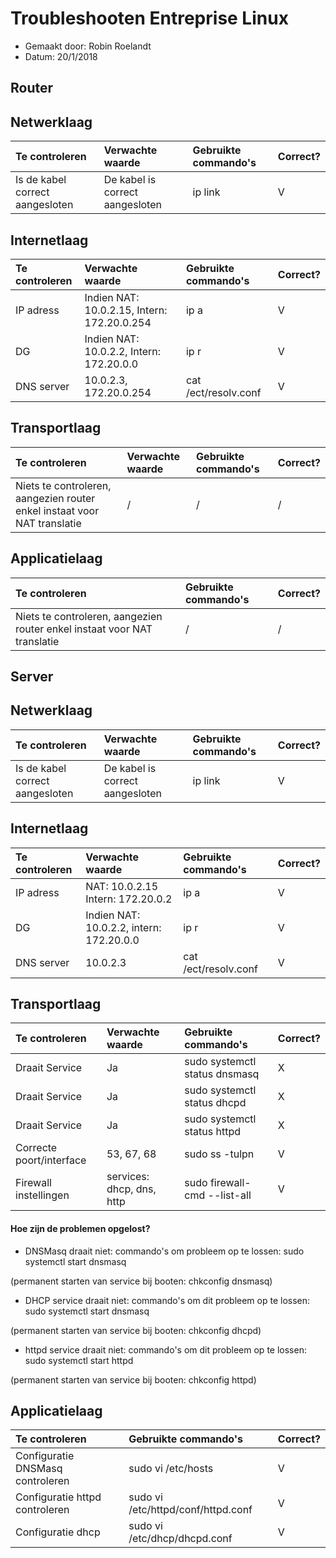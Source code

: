 # Troubleshooten Entreprise Linux

- Gemaakt door: Robin Roelandt
- Datum: 20/1/2018

## Router

## Netwerklaag

|Te controleren                 |Verwachte waarde               |Gebruikte commando's|Correct?|
| :---                          | :---                          |:---                |:---    |
|Is de kabel correct aangesloten|De kabel is correct aangesloten|ip link             |   V    |


## Internetlaag

|Te controleren|Verwachte waarde                                   |Gebruikte commando's|Correct?|
| :---         | :---                                              | :---               | :---   |
|IP adress     |Indien NAT: 10.0.2.15, Intern: 172.20.0.254        |ip a                |   V    |
|DG            |Indien NAT: 10.0.2.2, Intern: 172.20.0.0           |ip r                |   V    |
|DNS server    |10.0.2.3, 172.20.0.254                             |cat /ect/resolv.conf|   V    |


## Transportlaag
|Te controleren                 |Verwachte waarde          |Gebruikte commando's          |Correct?|
| :---                          | :---                     | :---                         | :---   |
|Niets te controleren, aangezien router enkel instaat voor NAT translatie| / | / | / |


## Applicatielaag

|Te controleren                         |Gebruikte commando's                                   |Correct?|
| :---                                  | :---                                                    |:---|
|Niets te controleren, aangezien router enkel instaat voor NAT translatie| / | / |


## Server

## Netwerklaag

|Te controleren                 |Verwachte waarde               |Gebruikte commando's|Correct?|
| :---                          | :---                          |:---                |:---    |
|Is de kabel correct aangesloten|De kabel is correct aangesloten|ip link             |   V    |


## Internetlaag

|Te controleren|Verwachte waarde                                   |Gebruikte commando's|Correct?|
| :---         | :---                                              | :---               | :---   |
|IP adress     |NAT: 10.0.2.15 Intern: 172.20.0.2                  |ip a                |   V    |
|DG            |Indien NAT: 10.0.2.2, intern: 172.20.0.0           |ip r                |   V    |
|DNS server    |10.0.2.3                                           |cat /ect/resolv.conf|   V    |

## Transportlaag
|Te controleren                 |Verwachte waarde          |Gebruikte commando's          |Correct?|
| :---                          | :---                     | :---                         | :---   |
|Draait Service                 |Ja                        |sudo systemctl status dnsmasq |   X    |
|Draait Service                 |Ja                        |sudo systemctl status dhcpd   |   X    |
|Draait Service                 |Ja                        |sudo systemctl status httpd   |   X    |
|Correcte poort/interface       |53, 67, 68                |sudo ss -tulpn                |   V    |
|Firewall instellingen          |services: dhcp, dns, http |sudo firewall-cmd --list-all  |   V    |

#### Hoe zijn de problemen opgelost?

- DNSMasq draait niet:
commando's om probleem op te lossen:
sudo systemctl start dnsmasq

(permanent starten van service bij booten: chkconfig dnsmasq)

- DHCP service draait niet:
commando's om dit probleem op te lossen:
sudo systemctl start dnsmasq

(permanent starten van service bij booten: chkconfig dhcpd)

- httpd service draait niet:
commando's om dit probleem op te lossen:
sudo systemctl start httpd

(permanent starten van service bij booten: chkconfig httpd)

## Applicatielaag

|Te controleren                         |Gebruikte commando's                |Correct?|
| :---                                  | :---                               |:---    |
|Configuratie DNSMasq controleren       |sudo vi /etc/hosts                  |   V    |
|Configuratie httpd controleren         |sudo vi /etc/httpd/conf/httpd.conf  |   V    |
|Configuratie dhcp                      |sudo vi /etc/dhcp/dhcpd.conf        |   V    |
